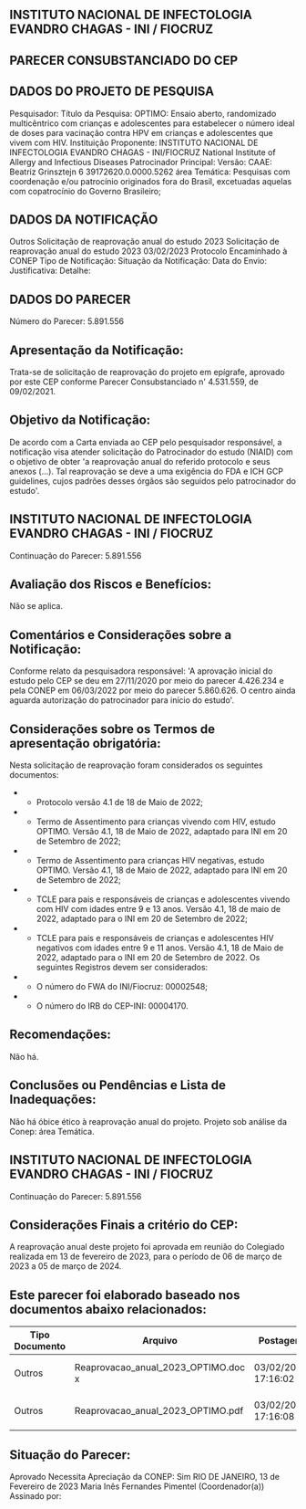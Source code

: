 ## INSTITUTO NACIONAL DE INFECTOLOGIA EVANDRO CHAGAS - INI / FIOCRUZ

## PARECER CONSUBSTANCIADO DO CEP
## DADOS DO PROJETO DE PESQUISA
Pesquisador:
Título da Pesquisa: OPTIMO: Ensaio aberto, randomizado multicêntrico com crianças e adolescentes para estabelecer o número ideal de doses para vacinação contra HPV em crianças e adolescentes que vivem com HIV.
Instituição Proponente: INSTITUTO NACIONAL DE INFECTOLOGIA EVANDRO CHAGAS - INI/FIOCRUZ National Institute of Allergy and Infectious Diseases Patrocinador Principal:
Versão:
CAAE:
Beatriz Grinsztejn
6
39172620.0.0000.5262
área Temática:
Pesquisas com coordenação e/ou patrocínio originados fora do Brasil, excetuadas aquelas com copatrocínio do Governo Brasileiro;
## DADOS DA NOTIFICAÇÃO
Outros
Solicitação de reaprovação anual do estudo 2023
Solicitação de reaprovação anual do estudo 2023
03/02/2023
Protocolo Encaminhado à CONEP
Tipo de Notificação:
Situação da Notificação:
Data do Envio:
Justificativa:
Detalhe:
## DADOS DO PARECER
Número do Parecer:
5.891.556
## Apresentação da Notificação:
Trata-se de solicitação de reaprovação do projeto em epígrafe, aprovado por este CEP conforme Parecer Consubstanciado n' 4.531.559, de 09/02/2021.
## Objetivo da Notificação:
De acordo com a Carta enviada ao CEP pelo pesquisador responsável, a notificação visa atender solicitação do Patrocinador do estudo (NIAID) com o objetivo de obter 'a reaprovação anual do referido protocolo e seus anexos (...). Tal reaprovação se deve a uma exigência do FDA e ICH GCP guidelines, cujos padrões desses órgãos são seguidos pelo patrocinador do estudo'.
## INSTITUTO NACIONAL DE INFECTOLOGIA EVANDRO CHAGAS - INI / FIOCRUZ
Continuação do Parecer: 5.891.556
## Avaliação dos Riscos e Benefícios:
Não se aplica.
## Comentários e Considerações sobre a Notificação:
Conforme relato da pesquisadora responsável:
'A aprovação inicial do estudo pelo CEP se deu em 27/11/2020 por meio do parecer 4.426.234 e pela CONEP em 06/03/2022 por meio do parecer 5.860.626. O centro ainda aguarda autorização do patrocinador para início do estudo'.
## Considerações sobre os Termos de apresentação obrigatória:
Nesta solicitação de reaprovação foram considerados os seguintes documentos:
- - Protocolo versão 4.1 de 18 de Maio de 2022;
- - Termo de Assentimento para crianças vivendo com HIV, estudo OPTIMO. Versão 4.1, 18 de Maio de 2022, adaptado para INI em 20 de Setembro de 2022;
- - Termo de Assentimento para crianças HIV negativas, estudo OPTIMO. Versão 4.1, 18 de Maio de 2022, adaptado para INI em 20 de Setembro de 2022;
- - TCLE para pais e responsáveis de crianças e adolescentes vivendo com HIV com idades entre 9 e 13 anos. Versão 4.1, 18 de maio de 2022, adaptado para o INI em 20 de Setembro de 2022;
- - TCLE para pais e responsáveis de crianças e adolescentes HIV negativos com idades entre 9 e 11 anos. Versão 4.1, 18 de Maio de 2022, adaptado para o INI em 20 de Setembro de 2022.
Os seguintes Registros devem ser considerados:
- - O número do FWA do INI/Fiocruz: 00002548;
- - O número do IRB do CEP-INI: 00004170.
## Recomendações:
Não há.
## Conclusões ou Pendências e Lista de Inadequações:
Não há óbice ético à reaprovação anual do projeto.
Projeto sob análise da Conep: área Temática.
## INSTITUTO NACIONAL DE INFECTOLOGIA EVANDRO CHAGAS - INI / FIOCRUZ
Continuação do Parecer: 5.891.556
## Considerações Finais a critério do CEP:
A reaprovação anual deste projeto foi aprovada em reunião do Colegiado realizada em 13 de fevereiro de 2023, para o período de 06 de março de 2023 a 05 de março de 2024.
## Este parecer foi elaborado baseado nos documentos abaixo relacionados:
| Tipo Documento   | Arquivo                             | Postagem            | Autor                     | Situação   |
|------------------|-------------------------------------|---------------------|---------------------------|------------|
| Outros           | Reaprovacao_anual_2023_OPTIMO.doc x | 03/02/2023 17:16:02 | Raquel Malaguthi de Souza | Postado    |
| Outros           | Reaprovacao_anual_2023_OPTIMO.pdf   | 03/02/2023 17:16:08 | Raquel Malaguthi de Souza | Postado    |
## Situação do Parecer:
Aprovado
Necessita Apreciação da CONEP:
Sim
RIO DE JANEIRO, 13 de Fevereiro de 2023
Maria Inês Fernandes Pimentel (Coordenador(a)) Assinado por:
